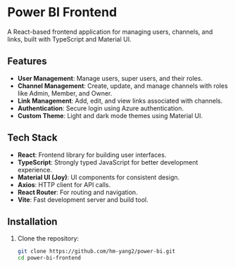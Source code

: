 # Power BI Frontend

A React-based frontend application for managing users, channels, and links, built with TypeScript and Material UI.

## Features

- **User Management**: Manage users, super users, and their roles.
- **Channel Management**: Create, update, and manage channels with roles like Admin, Member, and Owner.
- **Link Management**: Add, edit, and view links associated with channels.
- **Authentication**: Secure login using Azure authentication.
- **Custom Theme**: Light and dark mode themes using Material UI.

## Tech Stack

- **React**: Frontend library for building user interfaces.
- **TypeScript**: Strongly typed JavaScript for better development experience.
- **Material UI (Joy)**: UI components for consistent design.
- **Axios**: HTTP client for API calls.
- **React Router**: For routing and navigation.
- **Vite**: Fast development server and build tool.

## Installation

1. Clone the repository:
   ```bash
   git clone https://github.com/hm-yang2/power-bi.git
   cd power-bi-frontend